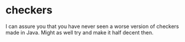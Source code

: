 # checkers
I can assure you that you have never seen a worse version of checkers made in Java.
Might as well try and make it half decent then.
